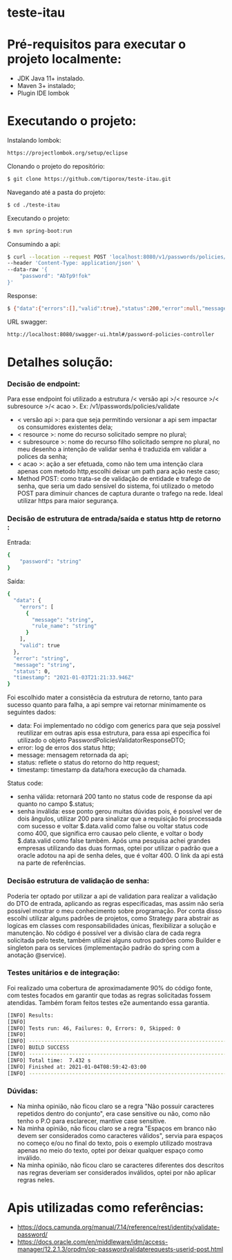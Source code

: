 # teste-itau



# Pré-requisitos para executar o projeto localmente:
 - JDK Java 11+ instalado.
 - Maven 3+ instalado;
 - Plugin IDE lombok


# Executando o projeto:

Instalando lombok:

```sh
https://projectlombok.org/setup/eclipse
```
Clonando o projeto do repositório:

```sh
$ git clone https://github.com/tiporox/teste-itau.git
```
Navegando até a pasta do projeto:

```sh
$ cd ./teste-itau
```
Executando o projeto:

```sh
$ mvn spring-boot:run
```

Consumindo a api:

```sh
$ curl --location --request POST 'localhost:8080/v1/passwords/policies/validate' \
--header 'Content-Type: application/json' \
--data-raw '{
    "password": "AbTp9!fok"
}'
```
Response:

```sh
$ {"data":{"errors":[],"valid":true},"status":200,"error":null,"message":null,"timestamp":"2021-01-03T21:49:45.517+00:00"}
```

URL swagger:

```sh
http://localhost:8080/swagger-ui.html#/password-policies-controller
```

# Detalhes solução:

### Decisão de endpoint:
Para esse endpoint foi utilizado a estrutura /< versão api >/< resource >/< subresource >/< acao >.
Ex: /v1/passwords/policies/validate

 - < versão api >: para que seja permitindo versionar a api sem impactar os consumidores existentes dela; 
 - < resource >: nome do recurso solicitado sempre no plural;
 - < subresource >: nome do recurso filho solicitado sempre no plural, no meu desenho a intenção de validar senha é traduzida em validar a polices da senha;
 - < acao >: ação a ser efetuada, como não tem uma intenção clara apenas com metodo http,escolhi deixar um path para ação neste caso;
 - Method POST: como trata-se de validação de entidade e trafego de senha, que seria um dado sensível do sistema, foi utilizado o metodo POST para diminuir chances de captura durante o trafego na rede. Ideal utilizar https para maior segurança.

### Decisão de estrutura de entrada/saída e status http de retorno :

Entrada:

```sh
{
    "password": "string"
}
```

Saída:

```sh
{
  "data": {
    "errors": [
      {
        "message": "string",
        "rule_name": "string"
      }
    ],
    "valid": true
  },
  "error": "string",
  "message": "string",
  "status": 0,
  "timestamp": "2021-01-03T21:21:33.946Z"
}
```

Foi escolhido mater a consistêcia da estrutura de retorno, tanto para sucesso quanto para falha, a api sempre vai retornar minimamente os seguintes dados:
 - data: Foi implementado no código com generics para que seja possível reutilizar em outras apis essa estrutura, para essa api específica foi utilizado o objeto PasswordPoliciesValidatorResponseDTO;
 - error: log de erros dos status http;
 - message: mensagem retornada da api;
 - status: reflete o status do retorno do http request;
 - timestamp: timestamp da data/hora execução da chamada.
 
 Status code:
  - senha válida: retornará 200 tanto no status code de response da api quanto no campo $.status;
  - senha inválida: esse ponto gerou muitas dúvidas pois, é possível ver de dois ângulos, utilizar 200 para sinalizar que a requisição foi processada com sucesso e voltar $.data.valid como false ou voltar status code como 400, que significa erro causao pelo cliente, e voltar o body $.data.valid como false também. Após uma pesquisa achei grandes empresas utilizando das duas formas, optei por utilizar o padrão que a oracle adotou na api de senha deles, que é voltar 400. O link da api está na parte de referências.
  
### Decisão estrutura de validação de senha:
Poderia ter optado por utilizar a api de validation para realizar a validação do DTO de entrada, aplicando as regras especificadas, mas assim não seria possível mostrar o meu conhecimento sobre programação. Por conta disso escolhi utilizar alguns padrões de projetos, como Strategy para abstrair as logícas em classes com responsabilidades únicas, flexibilizar a solução e manutenção. No código é possível ver a divisão clara de cada regra solicitada pelo teste, também utilizei alguns outros padrões como Builder e singleton para os services (implementação padrão do spring com a anotação @service).

### Testes unitários e de integração:
Foi realizado uma cobertura de aproximadamente 90% do código fonte, com testes focados em garantir que todas as regras solicitadas fossem atendidas. Também foram feitos testes e2e aumentando essa garantia.

```sh
[INFO] Results:
[INFO] 
[INFO] Tests run: 46, Failures: 0, Errors: 0, Skipped: 0
[INFO] 
[INFO] ------------------------------------------------------------------------
[INFO] BUILD SUCCESS
[INFO] ------------------------------------------------------------------------
[INFO] Total time:  7.432 s
[INFO] Finished at: 2021-01-04T08:59:42-03:00
[INFO] ------------------------------------------------------------------------
```

### Dúvidas:
 - Na minha opinião, não ficou claro se a regra "Não possuir caracteres repetidos dentro do conjunto", era case sensitive ou não, como não tenho o P.O para esclarecer, mantive case sensitive.
 - Na minha opinião, não ficou claro se a regra "Espaços em branco não devem ser considerados como caracteres válidos", servia para espaços no começo e/ou no final do texto, pois o exemplo utilizado mostrava apenas no meio do texto, optei por deixar qualquer espaço como inválido.
 - Na minha opinião, não ficou claro se caracteres diferentes dos descritos nas regras deveriam ser considerados inválidos, optei por não aplicar regras neles.
 
# Apis utilizadas como referências:

 - https://docs.camunda.org/manual/7.14/reference/rest/identity/validate-password/
 - https://docs.oracle.com/en/middleware/idm/access-manager/12.2.1.3/orpdm/op-passwordvalidaterequests-userid-post.html
